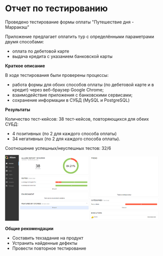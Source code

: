 # Отчет по тестированию
Проведено тестирование формы оплаты "Путешествие дня - Марракэш"

Приложение предлагает оплатить тур с определёнными параметрами двумя способами:
- оплата по дебетовой карте
- выдача кредита с указанием банковской карты

**Краткое описание**

В ходе тестирования были проверены процессы:

- работа формы для обоих способов оплаты (по дебетовой карте и в кредит) через веб-браузер Google Chrome;
- взаимодействие приложения с банковскими сервисами;
- сохранение информации в СУБД (MySQL и PostgreSQL)

**Результаты**

Количество тест-кейсов: 38 тест-кейсов, повторяющихся для обеих СУБД:

- 4 позитивных (по 2 для каждого способа оплаты)
- 34 негативных (по 2 для каждого способа оплаты). 

Соотношение успешных/неуспешных тестов: 32/6

![AllureReport](https://github.com/JapaneseeMen/MalovDiplomQA/blob/main/Documents/Screenshot.png)

**Общие рекомендации**

- Составить техзадание на продукт
- Устранить найденные дефекты
- Провести повторное тестирование
